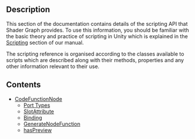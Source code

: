 ## Description

This section of the documentation contains details of the scripting API that Shader Graph provides. To use this information, you should be familiar with the basic theory and practice of scripting in Unity which is explained in the [Scripting](https://docs.unity3d.com/Manual/ScriptingSection.html) section of our manual.

The scripting reference is organised according to the classes available to scripts which are described along with their methods, properties and any other information relevant to their use.

## Contents

* [CodeFunctionNode](https://github.com/Unity-Technologies/ShaderGraph/wiki/CodeFunctionNode)
   * [Port Types](https://github.com/Unity-Technologies/ShaderGraph/wiki/CodeFunctionNode-Port-Types)
   * [SlotAttribute](https://github.com/Unity-Technologies/ShaderGraph/wiki/SlotAttribute)
   * [Binding](https://github.com/Unity-Technologies/ShaderGraph/wiki/Binding)
   * [GenerateNodeFunction](https://github.com/Unity-Technologies/ShaderGraph/wiki/GenerateNodeFunction)
   * [hasPreview](https://github.com/Unity-Technologies/ShaderGraph/wiki/hasPreview)
